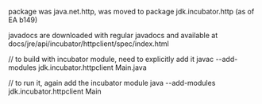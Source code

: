 
package was java.net.http, was moved to package jdk.incubator.http (as of EA b149)

javadocs are downloaded with regular javadocs and available at
docs/jre/api/incubator/httpclient/spec/index.html

// to build with incubator module, need to explicitly add it
javac --add-modules jdk.incubator.httpclient Main.java

// to run it, again add the incubator module
java --add-modules jdk.incubator.httpclient Main

